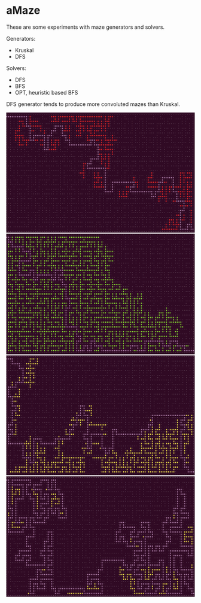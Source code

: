 # aMaze

These are some experiments with maze generators and solvers.

Generators:

- Kruskal
- DFS

Solvers:

- DFS
- BFS
- OPT, heuristic based BFS

DFS generator tends to produce more convoluted mazes than Kruskal.

![kruskal-dfs](kruskal-dfs.png "Kruskal maze with DFS solver")
![kruskal-bfs](kruskal-bfs.png "Kruskal maze with BFS solver")
![kruskal-opt](kruskal-opt.png "Kruskal maze with OPT solver")
![dfs-opt](dfs-opt.png "DFS maze with OPT solver")
